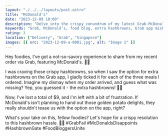 ```yaml
---
layout: "./../../layouts/post.astro"
title: "McDonald's"
date: "2023-12-09 10:00"
description: "Delve into the crispy conundrum of my latest Grab-McDonald's order on the blog. Extra hashbrowns paid for, but nowhere to be found! Join the discussion on this foodie fiasco."
keywords: "Grab, McDonald's, food blog, extra hashbrowns, Grab app mishap, crispy disappointment, foodie frustration, fast food fails, hashbrown gate, dining mishap, culinary experiences."
rating: 3
location: ["Delivery", "Grab", "Singapore"]
images: [{ src: "2023-12-09-a-0001.jpg", alt: "Image 1" }]
---
```


Hey foodies, I've got a not-so-savory experience to share from my recent order via Grab, featuring McDonald's. 🍔🚗

I was craving those crispy hashbrowns, so when I saw the option for extra hashbrowns on the Grab app, I gladly ticked it for each of the three meals I ordered. Imagine my dismay when my order arrived, and guess what was missing? Yep, you guessed it - the extra hashbrowns! 💸😟

Now, I've lost a total of $9, and I'm left with a bit of frustration. If McDonald's isn't planning to hand out those golden potato delights, they really shouldn't tease us with the option on the app, right?

What's your take on this, fellow foodies? Let's hope for a crispy resolution to this hashbrown hassle. 🤞🍟 #GrabFail #McDonaldsDisappoints #HashbrownGate #FoodBloggersUnite
